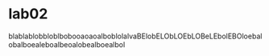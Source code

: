 # lab02
blablablobbloblbobooaoaoalboblolalvaBElobELObLOEbLOBeLEbolEBOloebalobalboealeboalbeoalobealboealbol

